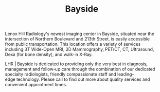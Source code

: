---
slug: bayside
title: Bayside
address: 213-02 Northern Blvd.
state: New York
stateAbbreviation: NY
city: Bayside
postal: 11361
url: https://www.radnet.com/lhr-acpny/locations/bayside
htmlHead: null
body: <p>Lenox Hill Radiology's newest imaging center in Bayside, situated near the intersection of Northern Boulevard and 213th Street, is easily accessible from public transportation. This location offers a variety of services including 3T Wide-Open&nbsp;MRI, 3D Mammography, PET/CT, CT, Ultrasound, Dexa (for bone density), and walk-in X-Ray.</p><p>LHR | Bayside is dedicated to providing only the very best in diagnosis, management and follow-up care through the combination of our dedicated specialty radiologists, friendly compassionate staff and leading-edge&nbsp;technology. Please call to find out more about quality services and convenient appointment times.</p>
appointmentUrl: https://www.radnet.com/lenox-hill-radiology/for-patients/request-appointment
walkInTitle: Walk-In Hours
walkInDetails: Mon - Fri | 8:00 am - 4:00 pm
places:
- {
    name: "Lenox Hill Radiology | Bayside",
    longitude: -73.769400000000,
    latitude: 40.760160000000,
}
---